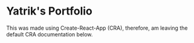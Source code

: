 # Yatrik's Portfolio

This was made using Create-React-App (CRA), therefore, am leaving the default CRA documentation below.
